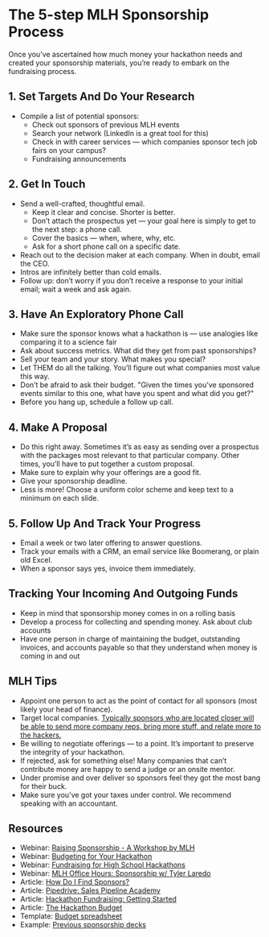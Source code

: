 # The 5-step MLH Sponsorship Process



Once you’ve ascertained how much money your hackathon needs and created your sponsorship materials, you’re ready to embark on the fundraising process.

## 1. Set Targets And Do Your Research

* Compile a list of potential sponsors:
  * Check out sponsors of previous MLH events
  * Search your network \(LinkedIn is a great tool for this\)
  * Check in with career services — which companies sponsor tech job fairs on your campus?
  * Fundraising announcements

## 2. Get In Touch

* Send a well-crafted, thoughtful email.
  * Keep it clear and concise. Shorter is better.
  * Don’t attach the prospectus yet — your goal here is simply to get to the next step: a phone call.
  * Cover the basics — when, where, why, etc.
  * Ask for a short phone call on a specific date.
* Reach out to the decision maker at each company. When in doubt, email the CEO.
* Intros are infinitely better than cold emails.
* Follow up: don’t worry if you don’t receive a response to your initial email; wait a week and ask again.

## 3. Have An Exploratory Phone Call

* Make sure the sponsor knows what a hackathon is — use analogies like comparing it to a science fair
* Ask about success metrics. What did they get from past sponsorships?
* Sell your team and your story. What makes you special?
* Let THEM do all the talking. You’ll figure out what companies most value this way.
* Don’t be afraid to ask their budget. "Given the times you’ve sponsored events similar to this one, what have you spent and what did you get?"
* Before you hang up, schedule a follow up call.

## 4. Make A Proposal

* Do this right away. Sometimes it’s as easy as sending over a prospectus with the packages most relevant to that particular company. Other times, you’ll have to put together a custom proposal.
* Make sure to explain why your offerings are a good fit.
* Give your sponsorship deadline.
* Less is more! Choose a uniform color scheme and keep text to a minimum on each slide.

## 5. Follow Up And Track Your Progress

* Email a week or two later offering to answer questions.
* Track your emails with a CRM, an email service like Boomerang, or plain old Excel.
* When a sponsor says yes, invoice them immediately.

## Tracking Your Incoming And Outgoing Funds

* Keep in mind that sponsorship money comes in on a rolling basis
* Develop a process for collecting and spending money. Ask about club accounts
* Have one person in charge of maintaining the budget, outstanding invoices, and accounts payable so that they understand when money is coming in and out

## MLH Tips

* Appoint one person to act as the point of contact for all sponsors \(most likely your head of finance\).
* Target local companies. [Typically sponsors who are located closer will be able to send more company reps, bring more stuff, and relate more to the hackers. ](http://news.mlh.io/how-to-throw-an-epic-hackathon-07-07-2014)
* Be willing to negotiate offerings — to a point. It’s important to preserve the integrity of your hackathon.
* If rejected, ask for something else! Many companies that can’t contribute money are happy to send a judge or an onsite mentor.
* Under promise and over deliver so sponsors feel they got the most bang for their buck.
* Make sure you’ve got your taxes under control. We recommend speaking with an accountant.

## Resources

* Webinar: [Raising Sponsorship - A Workshop by MLH](https://www.youtube.com/watch?v=QI9NVe2wA5w)
* Webinar: [Budgeting for Your Hackathon](https://www.youtube.com/watch?v=-ybgtN2GjTQ)
* Webinar: [Fundraising for High School Hackathons](https://www.youtube.com/watch?v=q44l5Hd87TQ)
* Webinar: [MLH Office Hours: Sponsorship w/ Tyler Laredo](https://www.youtube.com/watch?v=PGYud3pCiIQ)
* Article: [How Do I Find Sponsors?](http://news.mlh.io/find-sponsors-questions-sponsorship-workshop-12-30-2014)
* Article: [Pipedrive: Sales Pipeline Academy](https://drive.google.com/file/d/1APLRDsePfDq64GQyD_wQg6enCWY4was1/view?usp=sharing)
* Article: [Hackathon Fundraising: Getting Started](http://news.mlh.io/hackathon-fundraising-getting-started-06-16-2014)
* Article: [The Hackathon Budget](https://medium.com/hackers-and-hacking/the-hackathon-budget-d636b5b2ed6c)
* Template: [Budget spreadsheet](https://docs.google.com/spreadsheets/d/1ADKWatCbC3AhBKlyWOtVSqMcD6O6Y3FcwMTZwynPwDA/edit?usp=sharing)
* Example: [Previous sponsorship decks ](https://github.com/MLH/mlh-hackathon-organizer-guide/tree/master/Organizer-Resources/Previous-Sponsorship-Decks)

